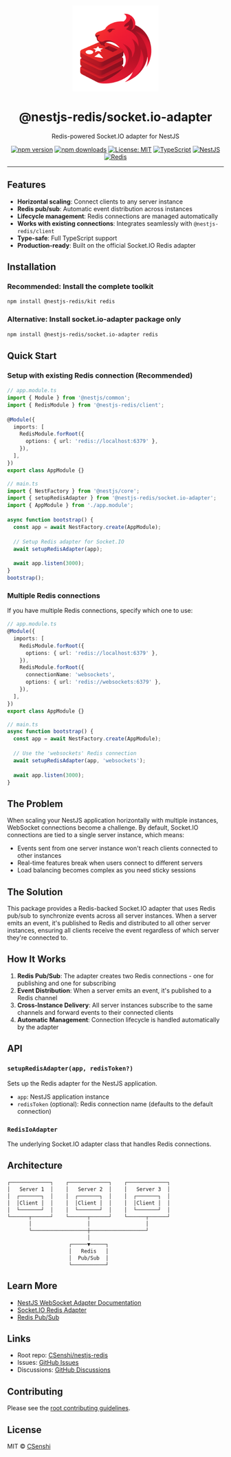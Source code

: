 <div align="center">

<img src="https://raw.githubusercontent.com/CSenshi/nestjs-redis/main/docs/images/logo.png" alt="NestJS Redis Toolkit Logo" width="200" height="200">

# @nestjs-redis/socket.io-adapter

Redis-powered Socket.IO adapter for NestJS

[![npm version](https://badge.fury.io/js/%40nestjs-redis%2Fsocket.io-adapter.svg)](https://www.npmjs.com/package/@nestjs-redis/socket.io-adapter)
[![npm downloads](https://img.shields.io/npm/dm/@nestjs-redis/socket.io-adapter.svg)](https://www.npmjs.com/package/@nestjs-redis/socket.io-adapter)
[![License: MIT](https://img.shields.io/badge/License-MIT-yellow.svg)](https://opensource.org/licenses/MIT)
[![TypeScript](https://img.shields.io/badge/TypeScript-Ready-blue.svg)](https://www.typescriptlang.org/)
[![NestJS](https://img.shields.io/badge/NestJS-9%2B-red.svg)](https://nestjs.com/) [![Redis](https://img.shields.io/badge/Redis-5+-red.svg)](https://redis.io/)

</div>

---

## Features

- **Horizontal scaling**: Connect clients to any server instance
- **Redis pub/sub**: Automatic event distribution across instances
- **Lifecycle management**: Redis connections are managed automatically
- **Works with existing connections**: Integrates seamlessly with `@nestjs-redis/client`
- **Type-safe**: Full TypeScript support
- **Production-ready**: Built on the official Socket.IO Redis adapter

## Installation

### Recommended: Install the complete toolkit

```bash
npm install @nestjs-redis/kit redis
```

### Alternative: Install socket.io-adapter package only

```bash
npm install @nestjs-redis/socket.io-adapter redis
```

## Quick Start

### Setup with existing Redis connection (Recommended)

```typescript
// app.module.ts
import { Module } from '@nestjs/common';
import { RedisModule } from '@nestjs-redis/client';

@Module({
  imports: [
    RedisModule.forRoot({
      options: { url: 'redis://localhost:6379' },
    }),
  ],
})
export class AppModule {}
```

```typescript
// main.ts
import { NestFactory } from '@nestjs/core';
import { setupRedisAdapter } from '@nestjs-redis/socket.io-adapter';
import { AppModule } from './app.module';

async function bootstrap() {
  const app = await NestFactory.create(AppModule);

  // Setup Redis adapter for Socket.IO
  await setupRedisAdapter(app);

  await app.listen(3000);
}
bootstrap();
```

### Multiple Redis connections

If you have multiple Redis connections, specify which one to use:

```typescript
// app.module.ts
@Module({
  imports: [
    RedisModule.forRoot({
      options: { url: 'redis://localhost:6379' },
    }),
    RedisModule.forRoot({
      connectionName: 'websockets',
      options: { url: 'redis://websockets:6379' },
    }),
  ],
})
export class AppModule {}
```

```typescript
// main.ts
async function bootstrap() {
  const app = await NestFactory.create(AppModule);

  // Use the 'websockets' Redis connection
  await setupRedisAdapter(app, 'websockets');

  await app.listen(3000);
}
```

## The Problem

When scaling your NestJS application horizontally with multiple instances, WebSocket connections become a challenge. By default, Socket.IO connections are tied to a single server instance, which means:

- Events sent from one server instance won't reach clients connected to other instances
- Real-time features break when users connect to different servers
- Load balancing becomes complex as you need sticky sessions

## The Solution

This package provides a Redis-backed Socket.IO adapter that uses Redis pub/sub to synchronize events across all server instances. When a server emits an event, it's published to Redis and distributed to all other server instances, ensuring all clients receive the event regardless of which server they're connected to.

## How It Works

1. **Redis Pub/Sub**: The adapter creates two Redis connections - one for publishing and one for subscribing
2. **Event Distribution**: When a server emits an event, it's published to a Redis channel
3. **Cross-Instance Delivery**: All server instances subscribe to the same channels and forward events to their connected clients
4. **Automatic Management**: Connection lifecycle is handled automatically by the adapter

## API

### `setupRedisAdapter(app, redisToken?)`

Sets up the Redis adapter for the NestJS application.

- `app`: NestJS application instance
- `redisToken` (optional): Redis connection name (defaults to the default connection)

### `RedisIoAdapter`

The underlying Socket.IO adapter class that handles Redis connections.

## Architecture

```
┌─────────────┐    ┌─────────────┐    ┌─────────────┐
│   Server 1  │    │   Server 2  │    │   Server 3  │
│  ┌───────┐  │    │  ┌───────┐  │    │  ┌───────┐  │
│  │Client │  │    │  │Client │  │    │  │Client │  │
│  └───────┘  │    │  └───────┘  │    │  └───────┘  │
└──────┬──────┘    └──────┬──────┘    └──────┬──────┘
       │                  │                  │
       └──────────────────┼──────────────────┘
                          │
                    ┌─────▼─────┐
                    │   Redis   │
                    │  Pub/Sub  │
                    └───────────┘
```

## Learn More

- [NestJS WebSocket Adapter Documentation](https://docs.nestjs.com/websockets/adapter)
- [Socket.IO Redis Adapter](https://socket.io/docs/v4/redis-adapter/)
- [Redis Pub/Sub](https://redis.io/docs/manual/pubsub/)

## Links

- Root repo: [CSenshi/nestjs-redis](https://github.com/CSenshi/nestjs-redis)
- Issues: [GitHub Issues](https://github.com/CSenshi/nestjs-redis/issues)
- Discussions: [GitHub Discussions](https://github.com/CSenshi/nestjs-redis/discussions)

## Contributing

Please see the [root contributing guidelines](https://github.com/CSenshi/nestjs-redis#contributing).

## License

MIT © [CSenshi](https://github.com/CSenshi)
